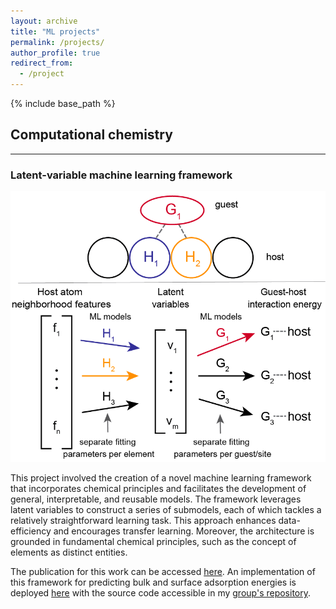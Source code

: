 ```yaml
---
layout: archive
title: "ML projects"
permalink: /projects/
author_profile: true
redirect_from:
  - /project
---
```


{% include base_path %}

## Computational chemistry
---
### Latent-variable machine learning framework
![title](/images/latent_variable.png)


This project involved the creation of a novel machine learning framework that incorporates chemical principles and facilitates the development of general, interpretable, and reusable models. The framework leverages latent variables to construct a series of submodels, each of which tackles a relatively straightforward learning task. This approach enhances data-efficiency and encourages transfer learning. Moreover, the architecture is grounded in fundamental chemical principles, such as the concept of elements as distinct entities.

The publication for this work can be accessed [here]().
An implementation of this framework for predicting bulk and surface adsorption energies is deployed [here]() with the source code accessible in my [group's repository](https://bitbucket.org/mmmontemore/surfep/src/master/).
